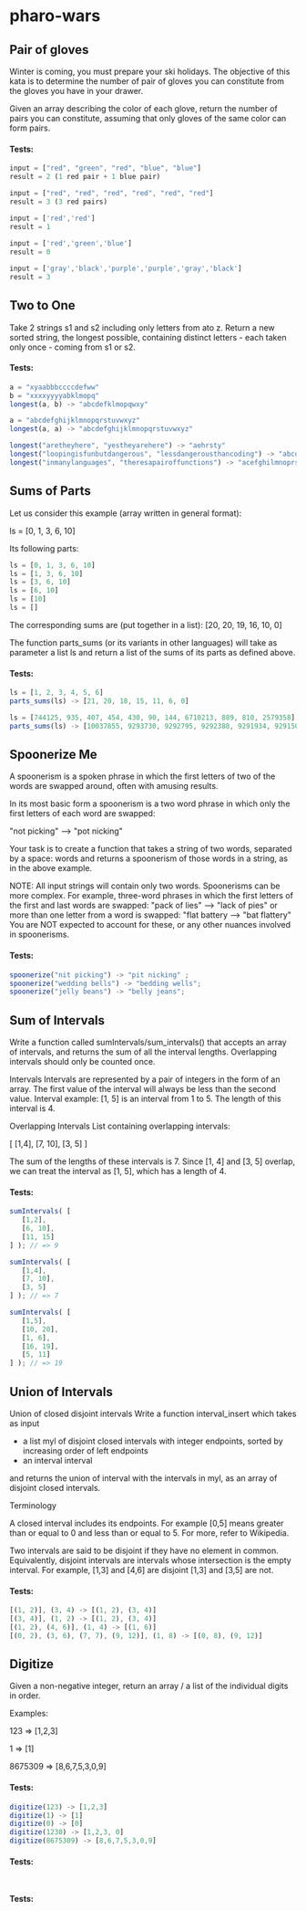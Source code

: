 # pharo-wars

## Pair of gloves

Winter is coming, you must prepare your ski holidays. The objective of this kata is to determine the number of pair of gloves you can constitute from the gloves you have in your drawer.

Given an array describing the color of each glove, return the number of pairs you can constitute, assuming that only gloves of the same color can form pairs.

#### Tests:

```js
input = ["red", "green", "red", "blue", "blue"]
result = 2 (1 red pair + 1 blue pair)

input = ["red", "red", "red", "red", "red", "red"]
result = 3 (3 red pairs)

input = ['red','red'] 
result = 1 
          
input = ['red','green','blue'] 
result = 0 

input = ['gray','black','purple','purple','gray','black'] 
result = 3 
```


## Two to One

Take 2 strings s1 and s2 including only letters from ato z. Return a new sorted string, the longest possible, containing distinct letters - each taken only once - coming from s1 or s2.

#### Tests:

```js
a = "xyaabbbccccdefww"
b = "xxxxyyyyabklmopq"
longest(a, b) -> "abcdefklmopqwxy"

a = "abcdefghijklmnopqrstuvwxyz"
longest(a, a) -> "abcdefghijklmnopqrstuvwxyz"

longest("aretheyhere", "yestheyarehere") -> "aehrsty" 
longest("loopingisfunbutdangerous", "lessdangerousthancoding") -> "abcdefghilnoprstu"
longest("inmanylanguages", "theresapairoffunctions") -> "acefghilmnoprstuy" 
```

## Sums of Parts

Let us consider this example (array written in general format):

ls = [0, 1, 3, 6, 10]

Its following parts:

```js
ls = [0, 1, 3, 6, 10]
ls = [1, 3, 6, 10]
ls = [3, 6, 10]
ls = [6, 10]
ls = [10]
ls = []
```

The corresponding sums are (put together in a list): [20, 20, 19, 16, 10, 0]

The function parts_sums (or its variants in other languages) will take as parameter a list ls and return a list of the sums of its parts as defined above.

#### Tests:

```js
ls = [1, 2, 3, 4, 5, 6] 
parts_sums(ls) -> [21, 20, 18, 15, 11, 6, 0]

ls = [744125, 935, 407, 454, 430, 90, 144, 6710213, 889, 810, 2579358]
parts_sums(ls) -> [10037855, 9293730, 9292795, 9292388, 9291934, 9291504, 9291414, 9291270, 2581057, 2580168, 2579358, 0]
```

## Spoonerize Me

A spoonerism is a spoken phrase in which the first letters of two of the words are swapped around, often with amusing results.

In its most basic form a spoonerism is a two word phrase in which only the first letters of each word are swapped:

"not picking" --> "pot nicking"

Your task is to create a function that takes a string of two words, separated by a space: words and returns a spoonerism of those words in a string, as in the above example.

NOTE: All input strings will contain only two words. Spoonerisms can be more complex. For example, three-word phrases in which the first letters of the first and last words are swapped: "pack of lies" --> "lack of pies" or more than one letter from a word is swapped: "flat battery --> "bat flattery" You are NOT expected to account for these, or any other nuances involved in spoonerisms.

#### Tests:

```js
spoonerize("nit picking") -> "pit nicking" ;
spoonerize("wedding bells") -> "bedding wells";
spoonerize("jelly beans") -> "belly jeans";
```

## Sum of Intervals

Write a function called sumIntervals/sum_intervals() that accepts an array of intervals, and returns the sum of all the interval lengths. Overlapping intervals should only be counted once.

Intervals
Intervals are represented by a pair of integers in the form of an array. The first value of the interval will always be less than the second value. Interval example: [1, 5] is an interval from 1 to 5. The length of this interval is 4.

Overlapping Intervals
List containing overlapping intervals:

[
   [1,4],
   [7, 10],
   [3, 5]
]

The sum of the lengths of these intervals is 7. Since [1, 4] and [3, 5] overlap, we can treat the interval as [1, 5], which has a length of 4.


#### Tests:

```js
sumIntervals( [
   [1,2],
   [6, 10],
   [11, 15]
] ); // => 9

sumIntervals( [
   [1,4],
   [7, 10],
   [3, 5]
] ); // => 7

sumIntervals( [
   [1,5],
   [10, 20],
   [1, 6],
   [16, 19],
   [5, 11]
] ); // => 19
```

## Union of Intervals

Union of closed disjoint intervals
Write a function interval_insert which takes as input

  - a list myl of disjoint closed intervals with integer endpoints, sorted by increasing order of left endpoints
  - an interval interval
  
and returns the union of interval with the intervals in myl, as an array of disjoint closed intervals.

Terminology

A closed interval includes its endpoints. For example [0,5] means greater than or equal to 0 and less than or equal to 5. For more, refer to Wikipedia.

Two intervals are said to be disjoint if they have no element in common. Equivalently, disjoint intervals are intervals whose intersection is the empty interval. For example,
[1,3] and [4,6] are disjoint
[1,3] and [3,5] are not.

#### Tests:

```js
[(1, 2)], (3, 4) -> [(1, 2), (3, 4)]
[(3, 4)], (1, 2) -> [(1, 2), (3, 4)]
[(1, 2), (4, 6)], (1, 4) -> [(1, 6)]
[(0, 2), (3, 6), (7, 7), (9, 12)], (1, 8) -> [(0, 8), (9, 12)]
```

## Digitize

Given a non-negative integer, return an array / a list of the individual digits in order.

Examples:

123 => [1,2,3]

1 => [1]

8675309 => [8,6,7,5,3,0,9]

#### Tests:

```js
digitize(123) -> [1,2,3]
digitize(1) -> [1]
digitize(0) -> [0]
digitize(1230) -> [1,2,3, 0]
digitize(8675309) -> [8,6,7,5,3,0,9]
```

#### Tests:

```js

```

## 

#### Tests:

```js

```
